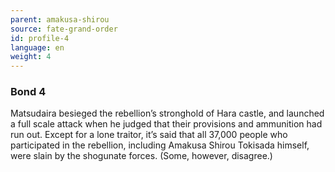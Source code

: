 ```yaml
---
parent: amakusa-shirou
source: fate-grand-order
id: profile-4
language: en
weight: 4
---
```


### Bond 4

Matsudaira besieged the rebellion’s stronghold of Hara castle, and launched a full scale attack when he judged that their provisions and ammunition had run out.
Except for a lone traitor, it’s said that all 37,000 people who participated in the rebellion, including Amakusa Shirou Tokisada himself, were slain by the shogunate forces. (Some, however, disagree.)
